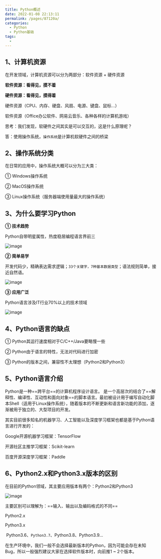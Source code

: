 ```yaml
---
title: Python概述
date: 2022-01-08 22:13:11
permalink: /pages/87120a/
categories:
  - Python
  - Python基础
tags:
  - 
---
```


## 1、计算机资源

在开发领域，计算机资源可以分为两部分：软件资源 + 硬件资源

**软件资源：看得见，摸不着**

**硬件资源：看得见，摸得着**

硬件资源（CPU、内存、硬盘、风扇、电源、键盘、鼠标...）

软件资源（Office办公软件、网易云音乐、各种各样的计算机游戏）



思考：我们发现，软硬件之间其实是可以交互的，这是什么原理呢？

答：使用操作系统，`操作系统`是计算机软硬件之间的桥梁

## 2、操作系统分类

在日常的应用中，操作系统大概可以分为三大类：

① Windows操作系统 

② MacOS操作系统 

③ Linux操作系统（服务器端使用量最大的操作系统）

## 3、为什么要学习Python

**① 技术趋势**

Python自带明星属性，热度稳居编程语言界前三

![image](https://cdn.jsdelivr.net/gh/Weibw162/image-hosting@dev/Python基础/image.aqe01ay0mqg.webp)

**② 简单易学**

开发代码少，精确表达需求逻辑；`33个关键字，7种基本数据类型`；语法规则简单，接近自然语。

![image](https://cdn.jsdelivr.net/gh/Weibw162/image-hosting@dev/Python基础/image.1naf4tep9mww.webp)

**③ 应用广泛**

Python语言涉及IT行业70%以上的技术领域

![image](https://cdn.jsdelivr.net/gh/Weibw162/image-hosting@dev/Python基础/image.3ix1hla99l80.webp)

## 4、Python语言的缺点

① Python其运行速度相对于C/C++/Java要略慢一些

② Python由于语言的特性，无法对代码进行加密

③ Python的版本之间，兼容性不太理想（Python2和Python3）

## 5、Python语言介绍

Python是一种==跨平台==的计算机程序设计语⾔。 是一个高层次的结合了==解释性、编译性、互动性和面向对象==的脚本语⾔。最初被设计用于编写自动化脚本Shell（适用于Linux操作系统），随着版本的不断更新和语言新功能的添加，逐渐被用于独立的、大型项目的开发。



其实目前很多知名的机器学习、⼈⼯智能以及深度学习框架也都是基于Python语⾔进⾏开发的：

Google开源机器学习框架：TensorFlow

开源社区主推学习框架：Scikit-learn

百度开源深度学习框架：Paddle

## 6、Python2.x和Python3.x版本的区别

在目前的Python领域，其主要应用版本有两个：Python2和Python3

![image](https://cdn.jsdelivr.net/gh/Weibw162/image-hosting@dev/Python基础/image.3k0fdbxy9eq0.webp)

主要区别可以理解为：==输入、输出以及编码格式的不同==



Python2.x

Python3.x

​     Python3.6、`Python3.7`、Python3.8、Python3.9...

在生产环境中，我们⼀般不会选择最新版本的Python，因为可能会存在未知Bug，所以⼀般强烈建议大家在选择软件版本时，向前推1 ~ 2个版本。

